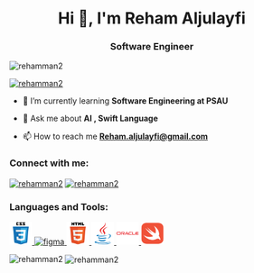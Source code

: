 <h1 align="center">Hi 👋, I'm Reham Aljulayfi</h1>
<h3 align="center">Software Engineer</h3>

<p align="left"> <img src="https://komarev.com/ghpvc/?username=rehamman2&label=Profile%20views&color=0e75b6&style=flat" alt="rehamman2" /> </p>

<p align="left"> <a href="https://twitter.com/rehamman2" target="blank"><img src="https://img.shields.io/twitter/follow/rehamman2?logo=twitter&style=for-the-badge" alt="rehamman2" /></a> </p>

- 🌱 I’m currently learning **Software Engineering at PSAU**

- 💬 Ask me about **AI , Swift Language**

- 📫 How to reach me **Reham.aljulayfi@gmail.com**

<h3 align="left">Connect with me:</h3>
<p align="left">
<a href="https://twitter.com/rehamman2" target="blank"><img align="center" src="https://raw.githubusercontent.com/rahuldkjain/github-profile-readme-generator/master/src/images/icons/Social/twitter.svg" alt="rehamman2" height="30" width="40" /></a>
<a href="https://linkedin.com/in/rehamman2" target="blank"><img align="center" src="https://raw.githubusercontent.com/rahuldkjain/github-profile-readme-generator/master/src/images/icons/Social/linked-in-alt.svg" alt="rehamman2" height="30" width="40" /></a>
</p>

<h3 align="left">Languages and Tools:</h3>
<p align="left"> <a href="https://www.w3schools.com/css/" target="_blank" rel="noreferrer"> <img src="https://raw.githubusercontent.com/devicons/devicon/master/icons/css3/css3-original-wordmark.svg" alt="css3" width="40" height="40"/> </a> <a href="https://www.figma.com/" target="_blank" rel="noreferrer"> <img src="https://www.vectorlogo.zone/logos/figma/figma-icon.svg" alt="figma" width="40" height="40"/> </a> <a href="https://www.w3.org/html/" target="_blank" rel="noreferrer"> <img src="https://raw.githubusercontent.com/devicons/devicon/master/icons/html5/html5-original-wordmark.svg" alt="html5" width="40" height="40"/> </a> <a href="https://www.java.com" target="_blank" rel="noreferrer"> <img src="https://raw.githubusercontent.com/devicons/devicon/master/icons/java/java-original.svg" alt="java" width="40" height="40"/> </a> <a href="https://www.oracle.com/" target="_blank" rel="noreferrer"> <img src="https://raw.githubusercontent.com/devicons/devicon/master/icons/oracle/oracle-original.svg" alt="oracle" width="40" height="40"/> </a> <a href="https://developer.apple.com/swift/" target="_blank" rel="noreferrer"> <img src="https://raw.githubusercontent.com/devicons/devicon/master/icons/swift/swift-original.svg" alt="swift" width="40" height="40"/> </a> </p>

<p><img align="left" src="https://github-readme-stats.vercel.app/api/top-langs?username=rehamman2&show_icons=true&locale=en&layout=compact" alt="rehamman2" /></p>

<p>&nbsp;<img align="center" src="https://github-readme-stats.vercel.app/api?username=rehamman2&show_icons=true&locale=en" alt="rehamman2" /></p>
